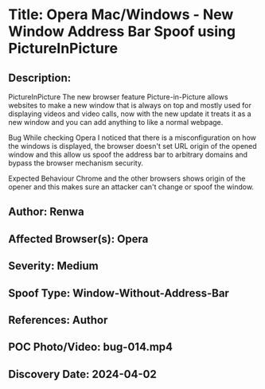 # Title: Opera Mac/Windows - New Window Address Bar Spoof using PictureInPicture

## Description: 
PictureInPicture
The new browser feature Picture-in-Picture allows websites to make a new window that is always on top and mostly used for displaying videos and video calls, now with the new update it treats it as a new window and you can add anything to like a normal webpage.

Bug
While checking Opera I noticed that there is a misconfiguration on how the windows is displayed, the browser doesn't set URL origin of the opened window and this allow us spoof the address bar to arbitrary domains and bypass the browser mechanism security.

Expected Behaviour
Chrome and the other browsers shows origin of the opener and this makes sure an attacker can't change or spoof the window.

## Author: Renwa

## Affected Browser(s): Opera 

## Severity: Medium

## Spoof Type: Window-Without-Address-Bar

## References: Author

## POC Photo/Video: bug-014.mp4

## Discovery Date: 2024-04-02

